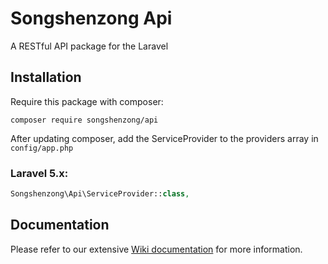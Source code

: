 # Songshenzong Api

A RESTful API package for the Laravel

## Installation

Require this package with composer:

```shell
composer require songshenzong/api
```

After updating composer, add the ServiceProvider to the providers array in `config/app.php`

### Laravel 5.x:

```php
Songshenzong\Api\ServiceProvider::class,
```


## Documentation

Please refer to our extensive [Wiki documentation](https://github.com/songshenzong/api/wiki) for more information.

